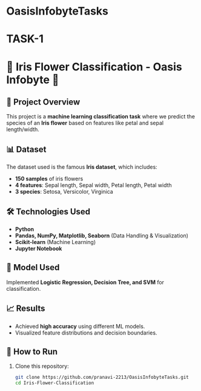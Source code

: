 # OasisInfobyteTasks
# TASK-1

# 🌸 Iris Flower Classification - Oasis Infobyte 🌸  

## 📌 Project Overview  
This project is a **machine learning classification task** where we predict the species of an **Iris flower** based on features like petal and sepal length/width.  

## 📊 Dataset  
The dataset used is the famous **Iris dataset**, which includes:  
- **150 samples** of iris flowers  
- **4 features**: Sepal length, Sepal width, Petal length, Petal width  
- **3 species**: Setosa, Versicolor, Virginica  

## 🛠️ Technologies Used  
- **Python**  
- **Pandas, NumPy, Matplotlib, Seaborn** (Data Handling & Visualization)  
- **Scikit-learn** (Machine Learning)  
- **Jupyter Notebook**  

## 🚀 Model Used  
Implemented **Logistic Regression, Decision Tree, and SVM** for classification.  

## 📈 Results  
- Achieved **high accuracy** using different ML models.  
- Visualized feature distributions and decision boundaries.  

## 📂 How to Run  
1. Clone this repository:  
   ```bash
   git clone https://github.com/pranavi-2213/OasisInfobyteTasks.git
   cd Iris-Flower-Classification
